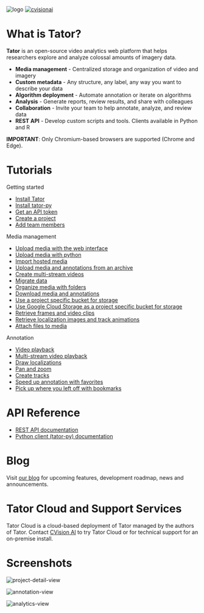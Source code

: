 ![logo](https://raw.githubusercontent.com/cvisionai/tator/master/main/static/images/tator-logo.png)
[![cvisionai](https://circleci.com/gh/cvisionai/tator.svg?style=shield)](https://circleci.com/gh/cvisionai/tator)

What is Tator?
==============

**Tator** is an open-source video analytics web platform that helps researchers explore and analyze colossal amounts of imagery data.

* **Media management** - Centralized storage and organization of video and imagery
* **Custom metadata** - Any structure, any label, any way you want to describe your data
* **Algorithm deployment** - Automate annotation or iterate on algorithms
* **Analysis** - Generate reports, review results, and share with colleagues
* **Collaboration** - Invite your team to help annotate, analyze, and review data
* **REST API** - Develop custom scripts and tools. Clients available in Python and R

**IMPORTANT**: Only Chromium-based browsers are supported (Chrome and Edge).

Tutorials
=========

Getting started
* [Install Tator](https://www.tator.io/tutorials/2021-03-29-install-tator/)
* [Install tator-py](https://www.tator.io/tutorials/2021-03-11-install-tator-py/)
* [Get an API token](https://www.tator.io/tutorials/2021-03-12-get-an-api-token/)
* [Create a project](https://www.tator.io/tutorials/2021-04-09-create-a-project/)
* [Add team members](https://www.tator.io/tutorials/2021-03-12-add-team-members/)

Media management
* [Upload media with the web interface](https://www.tator.io/tutorials/2021-03-02-upload-media-with-the-web-interface/)
* [Upload media with python](https://www.tator.io/tutorials/2021-03-12-upload-media-with-python/)
* [Import hosted media](https://www.tator.io/tutorials/2021-03-12-import-hosted-media/)
* [Upload media and annotations from an archive](https://www.tator.io/tutorials/2021-03-13-upload-media-and-annotations-from-an-archive/)
* [Create multi-stream videos](https://www.tator.io/tutorials/2021-03-15-create-multi-stream-videos/)
* [Migrate data](https://www.tator.io/tutorials/2021-03-16-migrate-data/)
* [Organize media with folders](https://www.tator.io/tutorials/2021-03-16-organize-media-with-folders/)
* [Download media and annotations](https://www.tator.io/tutorials/2021-03-18-download-media-and-annotations/)
* [Use a project specific bucket for storage](https://www.tator.io/tutorials/2021-03-09-use-a-project-specific-bucket-for-storage/)
* [Use Google Cloud Storage as a project specific bucket for storage](https://www.tator.io/tutorials/2021-04-13-use-google-cloud-storage-as-a-project-specific-bucket-for-storage/)
* [Retrieve frames and video clips](https://www.tator.io/tutorials/2021-03-19-retrieve-frames-and-video-clips/)
* [Retrieve localization images and track animations](https://www.tator.io/tutorials/2021-03-19-retrieve-localization-images-and-track-animations/)
* [Attach files to media](https://www.tator.io/tutorials/2021-05-19-attach-files-to-media/)

Annotation
* [Video playback](https://www.tator.io/tutorials/2021-06-27-video-playback/)
* [Multi-stream video playback](https://www.tator.io/tutorials/2021-06-28-multi-stream-video-playback/)
* [Draw localizations](https://www.tator.io/tutorials/2021-06-29-draw-localizations/)
* [Pan and zoom](https://www.tator.io/tutorials/2021-06-29-pan-and-zoom/)
* [Create tracks](https://www.tator.io/tutorials/2021-04-27-create-tracks/)
* [Speed up annotation with favorites](https://www.tator.io/tutorials/2021-06-29-speed-up-annotation-with-favorites/)
* [Pick up where you left off with bookmarks](https://www.tator.io/tutorials/2021-06-29-pick-up-where-you-left-off-with-bookmarks/)

API Reference
=============
* [REST API documentation](https://www.tatorapp.com/anonymous-gateway?redirect=/rest)
* [Python client (tator-py) documentation](https://www.tatorapp.com/docs/tator-py/api.html)

Blog
====
Visit [our blog](https://www.tator.io/blog/) for upcoming features, development roadmap, news and announcements.

Tator Cloud and Support Services
================================
Tator Cloud is a cloud-based deployment of Tator managed by the authors of Tator. Contact [CVision AI](https://www.cvisionai.com/#contact) to try Tator Cloud or for technical support for an on-premise install.

Screenshots
===========

![project-detail-view](https://user-images.githubusercontent.com/7937658/114918093-afaf1480-9df4-11eb-8968-5edb963029a0.PNG)

![annotation-view](https://user-images.githubusercontent.com/7937658/114918098-b178d800-9df4-11eb-8845-d982bed5e67d.PNG)

![analytics-view](https://user-images.githubusercontent.com/7937658/114918096-b0e04180-9df4-11eb-8188-9d68f0ef42f1.PNG)

